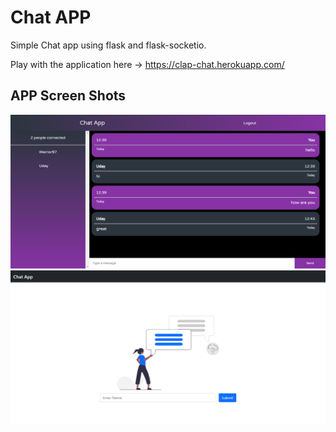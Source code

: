 # Chat APP

Simple Chat app using flask and flask-socketio.

Play with the application here -> https://clap-chat.herokuapp.com/

## APP Screen Shots

![alt text](https://github.com/Uday-lal/chat-app/blob/master/appScreenshot.png?raw=true)
![alt text](https://github.com/Uday-lal/chat-app/blob/master/appScreenshot2.png?raw=true)
